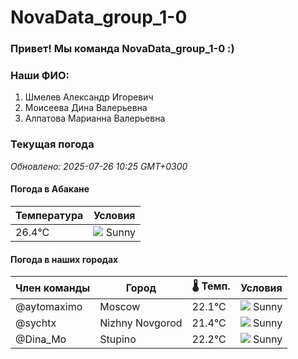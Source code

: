 # NovaData_group_1-0
### Привет! Мы команда NovaData_group_1-0 :)

### Наши ФИО:
1. Шмелев Александр Игоревич
2. Моисеева Дина Валерьевна
3. Алпатова Марианна Валерьевна

### Текущая погода
<!-- WEATHER:START -->
_Обновлено: 2025-07-26 10:25 GMT+0300_

#### Погода в Абакане

| Температура | Условия |
|-------------|----------|
| 26.4°C     | ![](https://cdn.weatherapi.com/weather/64x64/day/113.png) Sunny |

#### Погода в наших городах

| Член команды  | Город               | 🌡️ Темп.  | Условия          |
|---------------|---------------------|-----------|--------------------|
| @aytomaximo    | Moscow              |   22.1°C | ![](https://cdn.weatherapi.com/weather/64x64/day/113.png) Sunny        |
| @sychtx        | Nizhny Novgorod     |   21.4°C | ![](https://cdn.weatherapi.com/weather/64x64/day/113.png) Sunny        |
| @Dina_Mo       | Stupino             |   22.2°C | ![](https://cdn.weatherapi.com/weather/64x64/day/113.png) Sunny        |

<!-- WEATHER:END -->
